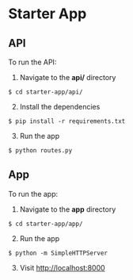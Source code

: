 # Starter App

## API

To run the API:

1. Navigate to the **api/** directory 
  ```
  $ cd starter-app/api/
  ```

2. Install the dependencies
  ```
  $ pip install -r requirements.txt
  ```

3. Run the app
  ```
  $ python routes.py
  ```


## App

To run the app:

1. Navigate to the **app** directory
  ```
  $ cd starter-app/app/
  ```

2. Run the app
  ```
  $ python -m SimpleHTTPServer
  ```

3. Visit [http://localhost:8000](http://localhost:8000)
